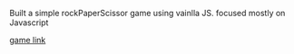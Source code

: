 Built a simple rockPaperScissor game using vainlla JS. focused mostly on Javascript

<a href="https://version2--rockpaperscissordummy.netlify.app/">game link</a>
